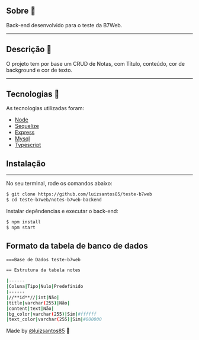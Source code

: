 ## Sobre 📕

Back-end desenvolvido para o teste da B7Web.

---

## Descrição :book:

O projeto tem por base um CRUD de Notas, com Título, conteúdo, cor de background e cor de texto.

---

## Tecnologias 🚀

As tecnologias utilizadas foram:

-   [Node](https://nodejs.org/en/)
-   [Sequelize](https://sequelize.org/)
-   [Express](https://expressjs.com/pt-br/)
-   [Mysql](https://www.mysql.com/)
-   [Typescript](https://www.typescriptlang.org/)

## Instalação

---

No seu terminal, rode os comandos abaixo:

```bash
$ git clone https://github.com/luizsantos85/teste-b7web
$ cd teste-b7web/notes-b7web-backend
```

Instalar depêndencias e executar o back-end:

```bash
$ npm install
$ npm start
```

## Formato da tabela de banco de dados

```bash
===Base de Dados teste-b7web

== Estrutura da tabela notes

|------
|Coluna|Tipo|Nulo|Predefinido
|------
|//**id**//|int|Não|
|title|varchar(255)|Não|
|content|text|Não|
|bg_color|varchar(255)|Sim|#ffffff
|text_color|varchar(255)|Sim|#000000
```

Made by [@luizsantos85](https://github.com/luizsantos85) :rocket:
